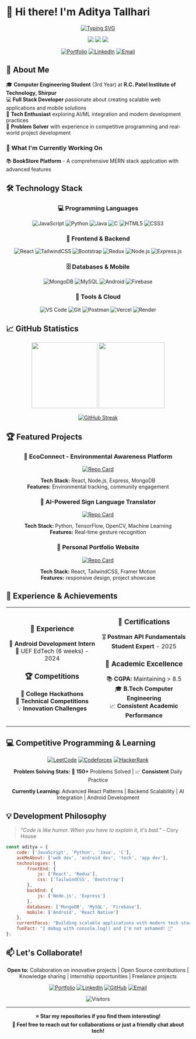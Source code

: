 # 👋 Hi there! I'm Aditya Tallhari

<div align="center">
  
  [![Typing SVG](https://readme-typing-svg.herokuapp.com?font=JetBrains+Mono&size=24&duration=3000&pause=1000&color=00D9FF&center=true&vCenter=true&width=500&lines=Full+Stack+Developer;Android+App+Developer;MERN+Stack+Specialist;AI+%26+ML+Enthusiast;Open+Source+Contributor)](https://git.io/typing-svg)
  
  <p align="center">
    <img src="https://img.shields.io/badge/Focus-Full%20Stack%20Development-brightgreen" />
    <img src="https://img.shields.io/badge/Lives-Shirpur,%20Maharashtra-blue" />
    <img src="https://img.shields.io/badge/Languages-JavaScript%20%7C%20Python%20%7C%20Java-red" />
  </p>
  
  [![Portfolio](https://img.shields.io/badge/Portfolio-Visit%20Now-00D9FF?style=for-the-badge&logo=firefox&logoColor=white)](https://your-portfolio-link.com)
  [![LinkedIn](https://img.shields.io/badge/LinkedIn-Connect-0077B5?style=for-the-badge&logo=linkedin&logoColor=white)](https://www.linkedin.com/in/aditya-tallhari-005926284/)
  [![Email](https://img.shields.io/badge/Email-Contact-D14836?style=for-the-badge&logo=gmail&logoColor=white)](mailto:adityatallare797@gmail.com)
  
</div>

## 🎯 About Me

🎓 **Computer Engineering Student** (3rd Year) at **R.C. Patel Institute of Technology, Shirpur**  
💻 **Full Stack Developer** passionate about creating scalable web applications and mobile solutions  
🚀 **Tech Enthusiast** exploring AI/ML integration and modern development practices  
🌟 **Problem Solver** with experience in competitive programming and real-world project development

### 🌟 What I'm Currently Working On
📚 **BookStore Platform** - A comprehensive MERN stack application with advanced features

## 🛠️ Technology Stack

<div align="center">

### 💻 Programming Languages
![JavaScript](https://img.shields.io/badge/JavaScript-F7DF1E?style=for-the-badge&logo=javascript&logoColor=black)
![Python](https://img.shields.io/badge/Python-3776AB?style=for-the-badge&logo=python&logoColor=white)
![Java](https://img.shields.io/badge/Java-ED8B00?style=for-the-badge&logo=openjdk&logoColor=white)
![C](https://img.shields.io/badge/C-00599C?style=for-the-badge&logo=c&logoColor=white)
![HTML5](https://img.shields.io/badge/HTML5-E34F26?style=for-the-badge&logo=html5&logoColor=white)
![CSS3](https://img.shields.io/badge/CSS3-1572B6?style=for-the-badge&logo=css3&logoColor=white)

### 🚀 Frontend & Backend
![React](https://img.shields.io/badge/React-20232A?style=for-the-badge&logo=react&logoColor=61DAFB)
![TailwindCSS](https://img.shields.io/badge/Tailwind_CSS-38B2AC?style=for-the-badge&logo=tailwind-css&logoColor=white)
![Bootstrap](https://img.shields.io/badge/Bootstrap-563D7C?style=for-the-badge&logo=bootstrap&logoColor=white)
![Redux](https://img.shields.io/badge/Redux-593D88?style=for-the-badge&logo=redux&logoColor=white)
![Node.js](https://img.shields.io/badge/Node.js-43853D?style=for-the-badge&logo=node.js&logoColor=white)
![Express.js](https://img.shields.io/badge/Express.js-404D59?style=for-the-badge&logo=express&logoColor=white)

### 🗄️ Databases & Mobile
![MongoDB](https://img.shields.io/badge/MongoDB-4EA94B?style=for-the-badge&logo=mongodb&logoColor=white)
![MySQL](https://img.shields.io/badge/MySQL-00000F?style=for-the-badge&logo=mysql&logoColor=white)
![Android](https://img.shields.io/badge/Android-3DDC84?style=for-the-badge&logo=android&logoColor=white)
![Firebase](https://img.shields.io/badge/Firebase-039BE5?style=for-the-badge&logo=firebase&logoColor=white)

### 🔧 Tools & Cloud
![VS Code](https://img.shields.io/badge/VS_Code-0078D4?style=for-the-badge&logo=visual%20studio%20code&logoColor=white)
![Git](https://img.shields.io/badge/Git-F05032?style=for-the-badge&logo=git&logoColor=white)
![Postman](https://img.shields.io/badge/Postman-FF6C37?style=for-the-badge&logo=postman&logoColor=white)
![Vercel](https://img.shields.io/badge/Vercel-000000?style=for-the-badge&logo=vercel&logoColor=white)
![Render](https://img.shields.io/badge/Render-46E3B7?style=for-the-badge&logo=render&logoColor=white)

</div>

## 📈 GitHub Statistics

<div align="center">
  
  <img height="180em" src="https://github-readme-stats.vercel.app/api?username=Aditya-tallhari&show_icons=true&theme=tokyonight&include_all_commits=true&count_private=true"/>
  <img height="180em" src="https://github-readme-stats.vercel.app/api/top-langs/?username=Aditya-tallhari&layout=compact&langs_count=8&theme=tokyonight"/>
  
</div>

<div align="center">
  
  [![GitHub Streak](https://github-readme-streak-stats.herokuapp.com/?user=Aditya-tallhari&theme=tokyonight)](https://git.io/streak-stats)
  
</div>

## 🏆 Featured Projects

<div align="center">

### 🌱 EcoConnect - Environmental Awareness Platform
[![Repo Card](https://github-readme-stats.vercel.app/api/pin/?username=Aditya-tallhari&repo=eco-connect&theme=tokyonight)](https://github.com/Aditya-tallhari/eco-connect)

**Tech Stack:** React, Node.js, Express, MongoDB  
**Features:** Environmental tracking, community engagement

### 🤖 AI-Powered Sign Language Translator
[![Repo Card](https://github-readme-stats.vercel.app/api/pin/?username=Aditya-tallhari&repo=AI-Powered-Sign-Language-Translator&theme=tokyonight)](https://github.com/Aditya-tallhari/AI-Powered-Sign-Language-Translator)

**Tech Stack:** Python, TensorFlow, OpenCV, Machine Learning  
**Features:** Real-time gesture recognition

### 💼 Personal Portfolio Website
[![Repo Card](https://github-readme-stats.vercel.app/api/pin/?username=Aditya-tallhari&repo=Aditya-Portfolio&theme=tokyonight)](https://github.com/Aditya-tallhari/Aditya-Portfolio)

**Tech Stack:** React, TailwindCSS, Framer Motion  
**Features:** responsive design, project showcase

</div>

## 🏅 Experience & Achievements

<table align="center">
<tr>
<td align="center" width="50%">

### 💼 Experience
🏢 **Android Development Intern**  
📍 UEF EdTech (6 weeks) - 2024

### 🏆 Competitions
🚀 **College Hackathons**  
🎯 **Technical Competitions**  
💡 **Innovation Challenges**

</td>
<td align="center" width="50%">

### 📜 Certifications
🎖️ **Postman API Fundamentals Student Expert** - 2025

### 🎯 Academic Excellence
📚 **CGPA:** Maintaining > 8.5  
🎓 **B.Tech Computer Engineering**  
📈 **Consistent Academic Performance**

</td>
</tr>
</table>

## 💻 Competitive Programming & Learning

<div align="center">

[![LeetCode](https://img.shields.io/badge/LeetCode-000000?style=for-the-badge&logo=LeetCode&logoColor=#d16c06)](https://leetcode.com/your-username)
[![Codeforces](https://img.shields.io/badge/Codeforces-445f9d?style=for-the-badge&logo=Codeforces&logoColor=white)](https://codeforces.com/profile/your-username)
[![HackerRank](https://img.shields.io/badge/-Hackerrank-2EC866?style=for-the-badge&logo=HackerRank&logoColor=white)](https://www.hackerrank.com/your-username)

**Problem Solving Stats:** 🎯 **150+** Problems Solved | 📈 **Consistent** Daily Practice

**Currently Learning:** Advanced React Patterns | Backend Scalability | AI Integration | Android Development

</div>

## 💡 Development Philosophy

> *"Code is like humor. When you have to explain it, it's bad."* - Cory House

```javascript
const aditya = {
    code: ['JavaScript', 'Python', 'Java', 'C'],
    askMeAbout: ['web dev', 'android dev', 'tech', 'app dev'],
    technologies: {
        frontEnd: {
            js: ['React', 'Redux'],
            css: ['TailwindCSS', 'Bootstrap']
        },
        backEnd: {
            js: ['Node.js', 'Express']
        },
        databases: ['MongoDB', 'MySQL', 'Firebase'],
        mobile: ['Android', 'React Native']
    },
    currentFocus: "Building scalable applications with modern tech stack",
    funFact: "I debug with console.log() and I'm not ashamed! 🐛"
};
```

## 📫 Let's Collaborate!

<div align="center">

**Open to:** Collaboration on innovative projects | Open Source contributions | Knowledge sharing | Internship opportunities | Freelance projects

[![Portfolio](https://img.shields.io/badge/Portfolio-FF5722?style=for-the-badge&logo=todoist&logoColor=white)](https://your-portfolio.com)
[![LinkedIn](https://img.shields.io/badge/LinkedIn-0077B5?style=for-the-badge&logo=linkedin&logoColor=white)](https://www.linkedin.com/in/aditya-tallhari-005926284/)
[![GitHub](https://img.shields.io/badge/GitHub-100000?style=for-the-badge&logo=github&logoColor=white)](https://github.com/Aditya-tallhari)
[![Email](https://img.shields.io/badge/Email-D14836?style=for-the-badge&logo=gmail&logoColor=white)](mailto:adityatallare797@gmail.com)

![Visitors](https://visitor-badge.laobi.icu/badge?page_id=Aditya-tallhari.Aditya-tallhari)

---

**⭐ Star my repositories if you find them interesting!**  
**📢 Feel free to reach out for collaborations or just a friendly chat about tech!**

</div>
